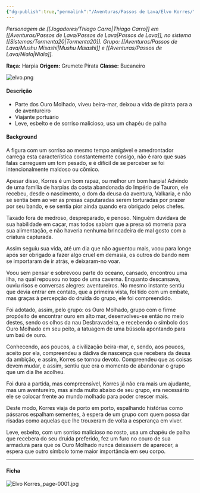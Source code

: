 ```yaml
---
{"dg-publish":true,"permalink":"/Aventuras/Passos de Lava/Elvo Korres/","created":"2025-10-13T17:42:13.538-03:00"}
---
```


*Personagem de [[Jogadores/Thiago Carro\|Thiago Carro]] em [[Aventuras/Passos de Lava/Passos de Lava\|Passos de Lava]], no sistema [[Sistemas/Tormenta20\|Tormenta20]].*
*Grupo: [[Aventuras/Passos de Lava/Mushu Misashi\|Mushu Misashi]] e [[Aventuras/Passos de Lava/Niala\|Niala]].*

**Raça:** Harpia
**Origem:** Grumete Pirata
**Classe:** Bucaneiro

![elvo.png](/img/user/Aventuras/Passos%20de%20Lava/elvo.png)
#### Descrição
- Parte dos Ouro Molhado, viveu beira-mar, deixou a vida de pirata para a de aventureiro
- Viajante portuário
- Leve, esbelto e de sorriso malicioso, usa um chapéu de palha
#### Background
A figura com um sorriso ao mesmo tempo amigável e amedrontador carrega esta característica constantemente consigo, não é raro que suas falas carreguem um tom pesado, e é difícil de se perceber se foi intencionalmente maldoso ou cômico.

Apesar disso, Korres é um bom rapaz, ou melhor um bom harpia! Advindo de uma família de harpias da costa abandonada do Império de Tauron, ele recebeu, desde o nascimento, o dom da deusa da aventura, Valkaria, e não se sentia bem ao ver as presas caputaradas serem torturadas por prazer por seu bando, e se sentia pior ainda quando era obrigado pelos chefes.

Taxado fora de medroso, despreparado, e penoso. Ninguém duvidava de sua habilidade em caçar, mas todos sabiam que a presa só morreria para sua alimentação, e não haveria nenhuma brincadeira de mal gosto com a criatura capturada.

Assim seguiu sua vida, até um dia que não aguentou mais, voou para longe após ser obrigado a fazer algo cruel em demasia, os outros do bando nem se importaram de ir atrás, e deixaram-no voar.

Voou sem pensar e sobrevoou parte do oceano, cansado, encontrou uma ilha, na qual repousou no topo de uma caverna. Enquanto descansava, ouviu risos e conversas alegres: aventureiros. No mesmo instante sentiu que devia entrar em contato, que a primeira vista, foi tido com um embate, mas graças à percepção do druida do grupo, ele foi compreendido.

Foi adotado, assim, pelo grupo: os Ouro Molhado, grupo com o firme propósito de encontrar ouro em alto mar, desenvolveu-se então no meio destes, sendo os olhos da nau Desbravadeira, e recebendo o símbolo dos Ouro Molhado em seu peito, a tatuagem de uma bússola apontando para um baú de ouro.

Conhecendo, aos poucos, a civilização beira-mar, e, sendo, aos poucos, aceito por ela, compreendeu a dádiva de nascença que recebera da deusa da ambição, e assim, Korres se tornou devoto. Compreendeu que as coisas devem mudar, e assim, sentiu que era o momento de abandonar o grupo que um dia lhe acolheu. 

Foi dura a partida, mas compreensível, Korres já não era mais um ajudante, mas um aventureiro, mas ainda muito abaixo de seu grupo, era necessário ele se colocar frente ao mundo molhado para poder crescer mais.

Deste modo, Korres viaja de porto em porto, espalhando histórias como pássaros espalham sementes, à espera de um grupo com quem possa dar risadas como aquelas que lhe trouxeram de volta a esperança em viver.

Leve, esbelto, com um sorriso malicioso no rosto, usa um chapéu de palha que recebera do seu druida preferido, fez um furo no couro de sua armadura para que os Ouro Molhado nunca deixassem de aparecer, a espera que outro símbolo tome maior importância em seu corpo.

---
#### Ficha

![Elvo Korres_page-0001.jpg](/img/user/Aventuras/Passos%20de%20Lava/Elvo%20Korres_page-0001.jpg)